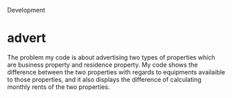 Development
# advert
The problem my code is about advertising  two types of properties which are business property and residence property. My code shows the difference between the two properties with regards to equipments availaible to those properties, and it also displays  the difference of calculating monthly rents of the two properties. 
